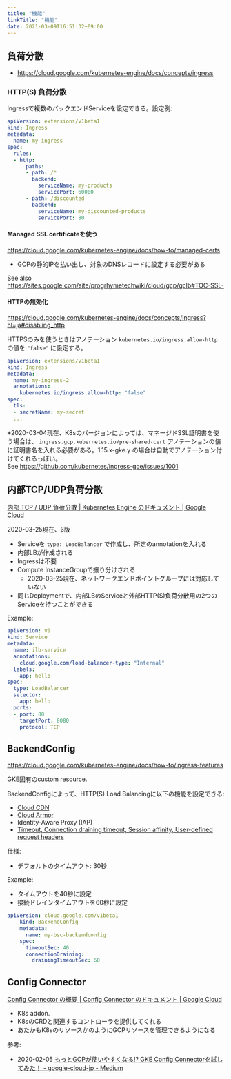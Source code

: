 ```yaml
---
title: "機能"
linkTitle: "機能"
date: 2021-03-09T16:51:32+09:00
---
```


## 負荷分散

- https://cloud.google.com/kubernetes-engine/docs/concepts/ingress

### HTTP(S) 負荷分散

Ingressで複数のバックエンドServiceを設定できる。設定例:

```YAML
apiVersion: extensions/v1beta1
kind: Ingress
metadata:
  name: my-ingress
spec:
  rules:
  - http:
      paths:
      - path: /*
        backend:
          serviceName: my-products
          servicePort: 60000
      - path: /discounted
        backend:
          serviceName: my-discounted-products
          servicePort: 80
```

#### Managed SSL certificateを使う

https://cloud.google.com/kubernetes-engine/docs/how-to/managed-certs

- GCPの静的IPを払い出し、対象のDNSレコードに設定する必要がある

See also https://sites.google.com/site/progrhymetechwiki/cloud/gcp/gclb#TOC-SSL-

#### HTTPの無効化

https://cloud.google.com/kubernetes-engine/docs/concepts/ingress?hl=ja#disabling_http

HTTPSのみを使うときはアノテーション `kubernetes.io/ingress.allow-http` の値を `"false"` に設定する。

```YAML
apiVersion: extensions/v1beta1
kind: Ingress
metadata:
  name: my-ingress-2
  annotations:
    kubernetes.io/ingress.allow-http: "false"
spec:
  tls:
  - secretName: my-secret
  ...
```

※2020-03-04現在、K8sのバージョンによっては、マネージドSSL証明書を使う場合は、 `ingress.gcp.kubernetes.io/pre-shared-cert` アノテーションの値に証明書名を入れる必要がある。1.15.x-gke.y の場合は自動でアノテーション付けてくれるっぽい。  
See https://github.com/kubernetes/ingress-gce/issues/1001

## 内部TCP/UDP負荷分散

[内部 TCP / UDP 負荷分散 | Kubernetes Engine のドキュメント | Google Cloud](https://cloud.google.com/kubernetes-engine/docs/how-to/internal-load-balancing?hl=ja)

2020-03-25現在、β版

- Serviceを `type: LoadBalancer` で作成し、所定のannotationを入れる
- 内部LBが作成される
- Ingressは不要
- Compute InstanceGroupで振り分けされる
  - 2020-03-25現在、ネットワークエンドポイントグループには対応していない
- 同じDeploymentで、内部LBのServiceと外部HTTP(S)負荷分散用の2つのServiceを持つことができる

Example:

```YAML
apiVersion: v1
kind: Service
metadata:
  name: ilb-service
  annotations:
    cloud.google.com/load-balancer-type: "Internal"
  labels:
    app: hello
spec:
  type: LoadBalancer
  selector:
    app: hello
  ports:
  - port: 80
    targetPort: 8080
    protocol: TCP
```

## BackendConfig

https://cloud.google.com/kubernetes-engine/docs/how-to/ingress-features

GKE固有のcustom resource.

BackendConfigによって、HTTP(S) Load Balancingに以下の機能を設定できる:

- [Cloud CDN](https://cloud.google.com/kubernetes-engine/docs/how-to/cdn-backendconfig)
- [Cloud Armor](https://cloud.google.com/kubernetes-engine/docs/how-to/cloud-armor-backendconfig)
- Identity-Aware Proxy (IAP)
- [Timeout, Connection draining timeout, Session affinity, User-defined request headers](https://cloud.google.com/kubernetes-engine/docs/how-to/configure-backend-service)

仕様:

- デフォルトのタイムアウト: 30秒

Example:

- タイムアウトを40秒に設定
- 接続ドレインタイムアウトを60秒に設定

```YAML
apiVersion: cloud.google.com/v1beta1
    kind: BackendConfig
    metadata:
      name: my-bsc-backendconfig
    spec:
      timeoutSec: 40
      connectionDraining:
        drainingTimeoutSec: 60
```

## Config Connector

[Config Connector の概要 | Config Connector のドキュメント | Google Cloud](https://cloud.google.com/config-connector/docs/overview?hl=ja)

- K8s addon.
- K8sのCRDと関連するコントローラを提供してくれる
- あたかもK8sのリソースかのようにGCPリソースを管理できるようになる

参考:

- 2020-02-05 [もっとGCPが使いやすくなる!? GKE Config Connectorを試してみた！ - google-cloud-jp - Medium](https://medium.com/google-cloud-jp/%E3%82%82%E3%81%A3%E3%81%A8gcp%E3%81%8C%E4%BD%BF%E3%81%84%E3%82%84%E3%81%99%E3%81%8F%E3%81%AA%E3%82%8B-gke-config-connector%E3%82%92%E8%A9%A6%E3%81%97%E3%81%A6%E3%81%BF%E3%81%9F-e1a3370010ea)
